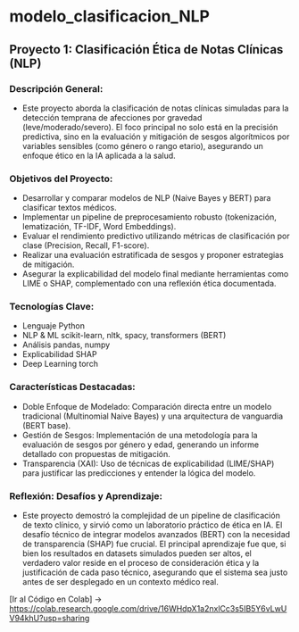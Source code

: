 # modelo_clasificacion_NLP

## Proyecto 1: Clasificación Ética de Notas Clínicas (NLP)

### Descripción General:
* Este proyecto aborda la clasificación de notas clínicas simuladas para la detección temprana de afecciones por gravedad (leve/moderado/severo). El foco principal no solo está en la precisión predictiva, sino en la evaluación y mitigación de sesgos algorítmicos por variables sensibles (como género o rango etario), asegurando un enfoque ético en la IA aplicada a la salud.

### Objetivos del Proyecto:
* Desarrollar y comparar modelos de NLP (Naive Bayes y BERT) para clasificar textos médicos.
* Implementar un pipeline de preprocesamiento robusto (tokenización, lematización, TF-IDF, Word Embeddings).
* Evaluar el rendimiento predictivo utilizando métricas de clasificación por clase (Precision, Recall, F1-score).
* Realizar una evaluación estratificada de sesgos y proponer estrategias de mitigación.
* Asegurar la explicabilidad del modelo final mediante herramientas como LIME o SHAP, complementado con una reflexión ética documentada.

### Tecnologías Clave:
* Lenguaje Python
* NLP & ML scikit-learn, nltk, spacy, transformers (BERT)
* Análisis pandas, numpy
* Explicabilidad SHAP
* Deep Learning	torch

### Características Destacadas:
* Doble Enfoque de Modelado: Comparación directa entre un modelo tradicional (Multinomial Naive Bayes) y una arquitectura de vanguardia (BERT base).
* Gestión de Sesgos: Implementación de una metodología para la evaluación de sesgos por género y edad, generando un informe detallado con propuestas de mitigación.
* Transparencia (XAI): Uso de técnicas de explicabilidad (LIME/SHAP) para justificar las predicciones y entender la lógica del modelo.

### Reflexión: Desafíos y Aprendizaje:
* Este proyecto demostró la complejidad de un pipeline de clasificación de texto clínico, y sirvió como un laboratorio práctico de ética en IA. El desafío técnico de integrar modelos avanzados (BERT) con la necesidad de transparencia (SHAP) fue crucial. El principal aprendizaje fue que, si bien los resultados en datasets simulados pueden ser altos, el verdadero valor reside en el proceso de consideración ética y la justificación de cada paso técnico, asegurando que el sistema sea justo antes de ser desplegado en un contexto médico real.

[Ir al Código en Colab] → https://colab.research.google.com/drive/16WHdpX1a2nxlCc3s5IB5Y6vLwUV94khU?usp=sharing
